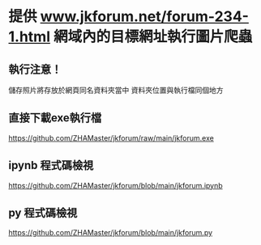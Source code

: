 # 提供 www.jkforum.net/forum-234-1.html 網域內的目標網址執行圖片爬蟲

## 執行注意！
  儲存照片將存放於網頁同名資料夾當中
  資料夾位置與執行檔同個地方

## 直接下載exe執行檔
  <https://github.com/ZHAMaster/jkforum/raw/main/jkforum.exe>

## ipynb 程式碼檢視
  <https://github.com/ZHAMaster/jkforum/blob/main/jkforum.ipynb>

## py 程式碼檢視
  <https://github.com/ZHAMaster/jkforum/blob/main/jkforum.py>
